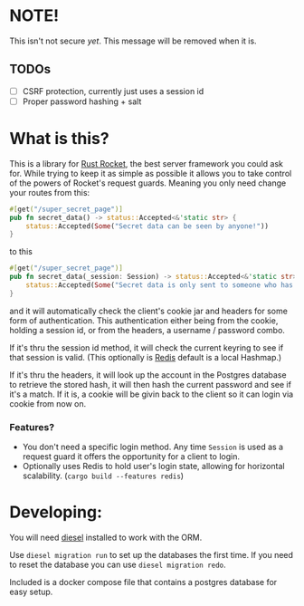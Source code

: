 # NOTE!
This isn't not secure *yet*. This message will be removed when it is.
## TODOs
- [ ] CSRF protection, currently just uses a session id
- [ ] Proper password hashing + salt

# What is this?
This is a library for [Rust Rocket](https://rocket.rs), the best server framework you could ask for. While trying to keep it as simple as possible it allows you to take control of the powers of Rocket's request guards. Meaning you only need change your routes from this:
```rust
#[get("/super_secret_page")]
pub fn secret_data() -> status::Accepted<&'static str> {
    status::Accepted(Some("Secret data can be seen by anyone!"))
}
```
to this
```rust
#[get("/super_secret_page")]
pub fn secret_data(_session: Session) -> status::Accepted<&'static str> {
    status::Accepted(Some("Secret data is only sent to someone who has a valid account!"))
}
```
and it will automatically check the client's cookie jar and headers for some form of authentication. This authentication either being from the cookie, holding a session id, or from the headers, a username / password combo.

If it's thru the session id method, it will check the current keyring to see if that session is valid. (This optionally is [Redis](https://redis.io/) default is a local Hashmap.)

If it's thru the headers, it will look up the account in the Postgres database to retrieve the stored hash, it will then hash the current password and see if it's a match. If it is, a cookie will be givin back to the client so it can login via cookie from now on.

### Features?
* You don't need a specific login method. Any time `Session` is used as a request guard it offers the opportunity for a client to login.
* Optionally uses Redis to hold user's login state, allowing for horizontal scalability. (`cargo build --features redis`)

# Developing:
You will need [diesel](https://diesel.rs/) installed to work with the ORM.

Use `diesel migration run` to set up the databases the first time. If you need to reset the database you can use `diesel migration redo`.

Included is a docker compose file that contains a postgres database for easy setup.
